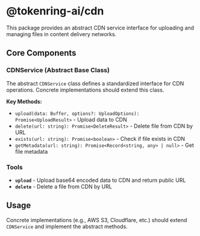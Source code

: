 # @tokenring-ai/cdn

This package provides an abstract CDN service interface for uploading and managing files in content delivery networks.

## Core Components

### CDNService (Abstract Base Class)

The abstract `CDNService` class defines a standardized interface for CDN operations. Concrete implementations should
extend this class.

**Key Methods:**

- `upload(data: Buffer, options?: UploadOptions): Promise<UploadResult>` - Upload data to CDN
- `delete(url: string): Promise<DeleteResult>` - Delete file from CDN by URL
- `exists(url: string): Promise<boolean>` - Check if file exists in CDN
- `getMetadata(url: string): Promise<Record<string, any> | null>` - Get file metadata

### Tools

- **`upload`** - Upload base64 encoded data to CDN and return public URL
- **`delete`** - Delete a file from CDN by URL

## Usage

Concrete implementations (e.g., AWS S3, Cloudflare, etc.) should extend `CDNService` and implement the abstract methods.